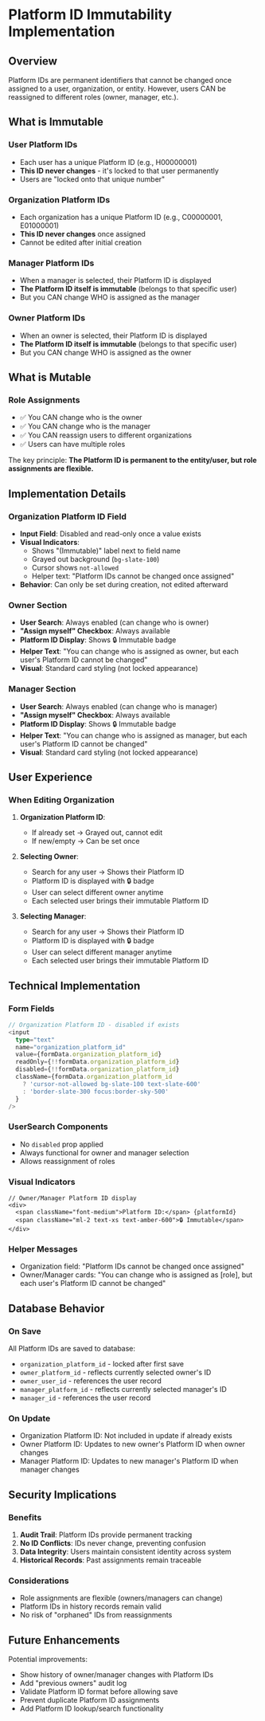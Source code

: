 # Platform ID Immutability Implementation

## Overview
Platform IDs are permanent identifiers that cannot be changed once assigned to a user, organization, or entity. However, users CAN be reassigned to different roles (owner, manager, etc.).

## What is Immutable

### User Platform IDs
- Each user has a unique Platform ID (e.g., H00000001)
- **This ID never changes** - it's locked to that user permanently
- Users are "locked onto that unique number"

### Organization Platform IDs
- Each organization has a unique Platform ID (e.g., C00000001, E01000001)
- **This ID never changes** once assigned
- Cannot be edited after initial creation

### Manager Platform IDs
- When a manager is selected, their Platform ID is displayed
- **The Platform ID itself is immutable** (belongs to that specific user)
- But you CAN change WHO is assigned as the manager

### Owner Platform IDs  
- When an owner is selected, their Platform ID is displayed
- **The Platform ID itself is immutable** (belongs to that specific user)
- But you CAN change WHO is assigned as the owner

## What is Mutable

### Role Assignments
- ✅ You CAN change who is the owner
- ✅ You CAN change who is the manager
- ✅ You CAN reassign users to different organizations
- ✅ Users can have multiple roles

The key principle: **The Platform ID is permanent to the entity/user, but role assignments are flexible.**

## Implementation Details

### Organization Platform ID Field
- **Input Field**: Disabled and read-only once a value exists
- **Visual Indicators**:
  - Shows "(Immutable)" label next to field name
  - Grayed out background (`bg-slate-100`)
  - Cursor shows `not-allowed`
  - Helper text: "Platform IDs cannot be changed once assigned"
- **Behavior**: Can only be set during creation, not edited afterward

### Owner Section
- **User Search**: Always enabled (can change who is owner)
- **"Assign myself" Checkbox**: Always available
- **Platform ID Display**: Shows 🔒 Immutable badge
- **Helper Text**: "You can change who is assigned as owner, but each user's Platform ID cannot be changed"
- **Visual**: Standard card styling (not locked appearance)

### Manager Section
- **User Search**: Always enabled (can change who is manager)
- **"Assign myself" Checkbox**: Always available
- **Platform ID Display**: Shows 🔒 Immutable badge
- **Helper Text**: "You can change who is assigned as manager, but each user's Platform ID cannot be changed"
- **Visual**: Standard card styling (not locked appearance)

## User Experience

### When Editing Organization
1. **Organization Platform ID**: 
   - If already set → Grayed out, cannot edit
   - If new/empty → Can be set once

2. **Selecting Owner**:
   - Search for any user → Shows their Platform ID
   - Platform ID is displayed with 🔒 badge
   - User can select different owner anytime
   - Each selected user brings their immutable Platform ID

3. **Selecting Manager**:
   - Search for any user → Shows their Platform ID
   - Platform ID is displayed with 🔒 badge
   - User can select different manager anytime
   - Each selected user brings their immutable Platform ID

## Technical Implementation

### Form Fields

```typescript
// Organization Platform ID - disabled if exists
<input
  type="text"
  name="organization_platform_id"
  value={formData.organization_platform_id}
  readOnly={!!formData.organization_platform_id}
  disabled={!!formData.organization_platform_id}
  className={formData.organization_platform_id 
    ? 'cursor-not-allowed bg-slate-100 text-slate-600'
    : 'border-slate-300 focus:border-sky-500'
  }
/>
```

### UserSearch Components
- No `disabled` prop applied
- Always functional for owner and manager selection
- Allows reassignment of roles

### Visual Indicators

```tsx
// Owner/Manager Platform ID display
<div>
  <span className="font-medium">Platform ID:</span> {platformId}
  <span className="ml-2 text-xs text-amber-600">🔒 Immutable</span>
</div>
```

### Helper Messages
- Organization field: "Platform IDs cannot be changed once assigned"
- Owner/Manager cards: "You can change who is assigned as [role], but each user's Platform ID cannot be changed"

## Database Behavior

### On Save
All Platform IDs are saved to database:
- `organization_platform_id` - locked after first save
- `owner_platform_id` - reflects currently selected owner's ID
- `owner_user_id` - references the user record
- `manager_platform_id` - reflects currently selected manager's ID
- `manager_id` - references the user record

### On Update
- Organization Platform ID: Not included in update if already exists
- Owner Platform ID: Updates to new owner's Platform ID when owner changes
- Manager Platform ID: Updates to new manager's Platform ID when manager changes

## Security Implications

### Benefits
1. **Audit Trail**: Platform IDs provide permanent tracking
2. **No ID Conflicts**: IDs never change, preventing confusion
3. **Data Integrity**: Users maintain consistent identity across system
4. **Historical Records**: Past assignments remain traceable

### Considerations
- Role assignments are flexible (owners/managers can change)
- Platform IDs in history records remain valid
- No risk of "orphaned" IDs from reassignments

## Future Enhancements

Potential improvements:
- Show history of owner/manager changes with Platform IDs
- Add "previous owners" audit log
- Validate Platform ID format before allowing save
- Prevent duplicate Platform ID assignments
- Add Platform ID lookup/search functionality
